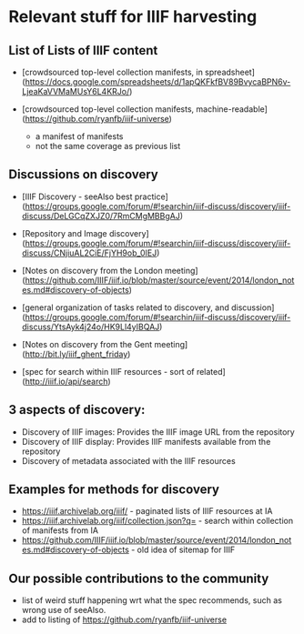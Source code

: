 # Relevant stuff for IIIF harvesting

## List of Lists of IIIF content

- [crowdsourced top-level collection manifests, in spreadsheet] (https://docs.google.com/spreadsheets/d/1apQKFkfBV89BvycaBPN6v-LjeaKaVVMaMUsY6L4KRJo/)

- [crowdsourced top-level collection manifests, machine-readable] (https://github.com/ryanfb/iiif-universe) 
  - a manifest of manifests
  - not the same coverage as previous list

## Discussions on discovery

- [IIIF Discovery - seeAlso best practice] (https://groups.google.com/forum/#!searchin/iiif-discuss/discovery/iiif-discuss/DeLGCqZXJZ0/7RmCMgMBBgAJ)
- [Repository and Image discovery] (https://groups.google.com/forum/#!searchin/iiif-discuss/discovery/iiif-discuss/CNjiuAL2CiE/FjYH9ob_0IEJ)

- [Notes on discovery from the London meeting] (https://github.com/IIIF/iiif.io/blob/master/source/event/2014/london_notes.md#discovery-of-objects)

- [general organization of tasks related to discovery, and discussion] (https://groups.google.com/forum/#!searchin/iiif-discuss/discovery/iiif-discuss/YtsAyk4j24o/HK9Ll4yIBQAJ)

- [Notes on discovery from the Gent meeting] (http://bit.ly/iiif_ghent_friday)

- [spec for search within IIIF resources - sort of related] (http://iiif.io/api/search)


## 3 aspects of discovery:

- Discovery of IIIF images: Provides the IIIF image URL from the repository
- Discovery of IIIF display: Provides IIIF manifests available from the repository
- Discovery of metadata associated with the IIIF resources


## Examples for methods for discovery

- https://iiif.archivelab.org/iiif/ - paginated lists of IIIF resources at IA
- https://iiif.archivelab.org/iiif/collection.json?q= - search within collection of manifests from IA
- https://github.com/IIIF/iiif.io/blob/master/source/event/2014/london_notes.md#discovery-of-objects - old idea of sitemap for IIIF


## Our possible contributions to the community

- list of weird stuff happening wrt what the spec recommends, such as wrong use of seeAlso.
- add to listing of https://github.com/ryanfb/iiif-universe
